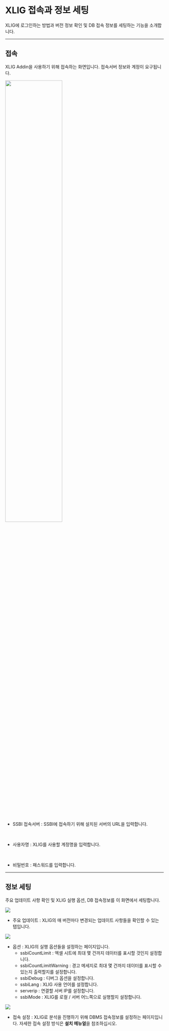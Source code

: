 

# XLIG 접속과 정보 세팅

XLIG에 로그인하는 방법과 버전 정보 확인 및 DB 접속 정보를 세팅하는 기능을 소개합니다.

---

## 접속

XLIG Addin을 사용하기 위해 접속하는 화면입니다. 접속서버 정보와 계정이 요구됩니다.
<br>

<img src = "https://user-images.githubusercontent.com/86198387/207483863-a1d98c51-6535-43e6-969d-1dbb5a63e581.png" width = 60%/><br>


- SSBI 접속서버 : SSBI에 접속하기 위해 설치된 서버의 URL을 입력합니다.
<br>

- 사용자명 : XLIG를 사용할 계정명을 입력합니다.
<br>

- 비밀번호 : 패스워드를 입력합니다.

---

## 정보 세팅

주요 업데이트 사항 확인 및 XLIG 실행 옵션, DB 접속정보를 이 화면에서 세팅합니다.

<img src = "https://user-images.githubusercontent.com/86198387/207484520-2048cc74-70e9-4c27-9271-6418c923a43a.png" /><br>

- 주요 업데이트 : XLIG의 매 버전마다 변경되는 업데이트 사항들을 확인할 수 있는 탭입니다.


<img src = "https://user-images.githubusercontent.com/86198387/207484770-9efed023-17d3-4ed6-9da6-e9a644df6a6d.png" /><br>

- 옵션 : XLIG의 실행 옵션들을 설정하는 페이지입니다.
  - ssbiCountLimit : 엑셀 시트에 최대 몇 건까지 데이터를 표시할 것인지 설정합니다.
  - ssbiCountLimitWarning : 경고 메세지로 최대 몇 건까지 데이터를 표시할 수 있는지 출력할지를 설정합니다.
  - ssbiDebug : 디버그 옵션을 설정합니다.
  - ssbiLang : XLIG 사용 언어를 설정합니다.
  - serverip : 연결할 서버 IP를 설정합니다.
  - ssbiMode : XLIG를 로컬 / 서버 어느쪽으로 실행할지 설정합니다.


<img src = "https://user-images.githubusercontent.com/86198387/207485033-142d3fc3-9702-4b11-8863-ec00649cc7d8.png" /><br>

- 접속 설정 : XLIG로 분석을 진행하기 위해 DBMS 접속정보를 설정하는 페이지입니다.
자세한 접속 설정 방식은 <b>설치 메뉴얼</b>을 참조하십시오.

